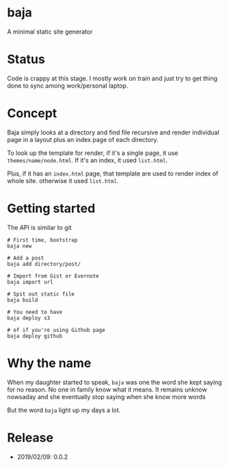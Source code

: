 # baja

A minimal static site generator

# Status

Code is crappy at this stage. I mostly work on train and just try to get
thing done to sync among work/personal laptop.

# Concept

Baja simply looks at a directory and find file recursive and render
individual page in a layout plus an index page of each directory.

To look up the template for render, if it's a single page, it use
`themes/name/node.html`. If it's an index, it used `list.html`.

Plus, if it has an `index.html` page, that template are used to render
index of whole site. otherwise it used `list.html`.


# Getting started

The API is similar to git

```
# First time, bootstrap
baja new

# Add a post
baja add directory/post/

# Import from Gist or Evernote
baja import url

# Spit out static file
baja build

# You need to have 
baja deploy s3

# of if you're using Github page
baja deploy github
```

# Why the name

When my daughter started to speak, `baja` was one the word she kept
saying for no reason. No one in family know what it means. It remains
unknow nowsaday and she eventually stop saying when she know more words

But the word `baja` light up my days a lot.

# Release

- 2019/02/09: 0.0.2
